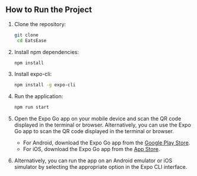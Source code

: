 ## How to Run the Project

1. Clone the repository:
   ```bash
   git clone
    cd EatsEase
    ```

2. Install npm dependencies:
    ```bash
    npm install
    ```
3. Install expo-cli:
    ```bash
    npm install -g expo-cli
    ```
4. Run the application:
    ```bash
    npm run start
    ```
5. Open the Expo Go app on your mobile device and scan the QR code displayed in the terminal or browser.
    Alternatively, you can use the Expo Go app to scan the QR code displayed in the terminal or browser.
    - For Android, download the Expo Go app from the [Google Play Store](https://play.google.com/store/apps/details?id=host.exp.exponent).
    - For iOS, download the Expo Go app from the [App Store](https://apps.apple.com/us/app/expo-go/id982107777).
6. Alternatively, you can run the app on an Android emulator or iOS simulator by selecting the appropriate option in the Expo CLI interface.
